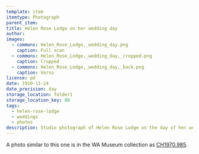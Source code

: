 ```yaml
---
template: item
itemtype: Photograph
parent_item: 
title: Helen Rose Lodge on her wedding day
author: 
images:
  - commons: Helen_Rose_Lodge,_wedding_day.png
    caption: Full scan
  - commons: Helen_Rose_Lodge,_wedding_day,_cropped.png
    caption: Cropped
  - commons: Helen_Rose_Lodge,_wedding_day,_back.png
    caption: Verso
license: pd
date: 1910-11-24
date_precision: day
storage_location: folder1
storage_location_key: 88
tags:
  - helen-rose-lodge
  - weddings
  - photos
description: Studio photograph of Helen Rose Lodge on the day of her wedding to Aubrey Hall in Busselton.
---
```


A photo similar to this one is in the WA Museum collection
as [CH1970.985](https://museum.wa.gov.au/online-collections/content/CH1970.985).
